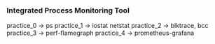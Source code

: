 ### Integrated Process Monitoring Tool

practice_0 -> ps
practice_1 -> iostat netstat
practice_2 -> blktrace, bcc
practice_3 -> perf-flamegraph
practice_4 -> prometheus-grafana
